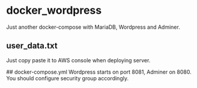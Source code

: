 # docker_wordpress
Just another docker-compose with MariaDB, Wordpress and Adminer.

## user_data.txt
Just copy paste it to AWS console when deploying server.


## docker-compose.yml
Wordpress starts on port 8081, Adminer on 8080. You should configure security group accordingly.
